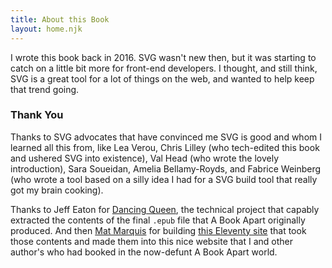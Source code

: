 ```yaml
---
title: About this Book
layout: home.njk
---
```


I wrote this book back in 2016. SVG wasn't new then, but it was starting to catch on a little bit more for front-end developers. I thought, and still think, SVG is a great tool for a lot of things on the web, and wanted to help keep that trend going.

### Thank You

Thanks to SVG advocates that have convinced me SVG is good and whom I learned all this from, like Lea Verou, Chris Lilley (who tech-edited this book and ushered SVG into existence), Val Head (who wrote the lovely introduction), Sara Soueidan, Amelia Bellamy-Royds, and Fabrice Weinberg (who wrote a tool based on a silly idea I had for a SVG build tool that really got my brain cooking).

Thanks to Jeff Eaton for [Dancing Queen](https://github.com/eaton/dq), the technical project that capably extracted the contents of the final `.epub` file that A Book Apart originally produced. And then [Mat Marquis](https://hire.wil.to/) for building [this Eleventy site](https://github.com/chriscoyier/practical-svg) that took those contents and made them into this nice website that I and other author's who had booked in the now-defunt A Book Apart world.
